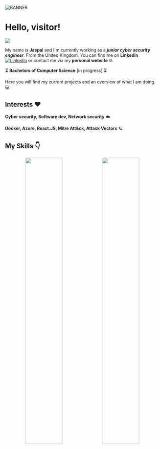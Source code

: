 ![BANNER](https://raw.githubusercontent.com/Jaspal20/Assets/main/banner.png)

<h1>Hello, visitor! </h1> <img align="centered" src="https://estruyf-github.azurewebsites.net/api/VisitorHit?user=Jaspal20&repo=Bgstatic&countColorcountColor&countColor=%405B1E9B"/>

My name is **Jaspal** and I'm currently working as a ***junior cyber security engineer***. From the United Kingdom. You can find me on **Linkedin**  [![LinkedIn](https://raw.githubusercontent.com/Jaspal20/Assets/main/linkedin-logo3.png)](https://www.linkedin.com/in/jaspal20) or contact me via my **personal website** :globe_with_meridians:.

:hourglass_flowing_sand: **Bachelors of Computer Science** [in progress] :hourglass_flowing_sand:

Here you will find my current projects and an overview of what I am doing.  💻

## Interests ❤️ 

**Cyber security, Software dev, Network security** ☁️

**Docker, Azure, React.JS, Mitre Att&ck, Attack Vectors** 🪐

## My Skills 👇

<p align="center">
  <img width="49%" src="https://github-readme-stats.vercel.app/api?username=Jaspal20&show_icons=true&theme=github_dark&count_private=true)" />
  <img width="49%" src="https://github-readme-streak-stats.herokuapp.com/?user=Jaspal20&theme=holi-theme&count_private=true)" />
</p>
</div>